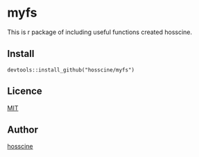 # myfs

This is r package of including useful functions created hosscine.

## Install

```
devtools::install_github("hosscine/myfs")
```

## Licence

[MIT](https://github.com/tcnksm/tool/blob/master/LICENCE)

## Author

[hosscine](https://github.com/hosscine)
